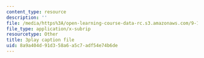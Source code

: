 ```yaml
---
content_type: resource
description: ''
file: /media/https%3A/open-learning-course-data-rc.s3.amazonaws.com/9-13-the-human-brain-spring-2019/8a9a404d91d358a6a5c7adf54e74b6de_SchmVoc5NzY.vtt
file_type: application/x-subrip
resourcetype: Other
title: 3play caption file
uid: 8a9a404d-91d3-58a6-a5c7-adf54e74b6de
---
```


